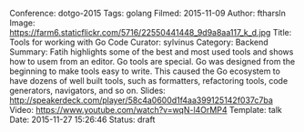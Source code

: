 Conference: dotgo-2015
Tags: golang
Filmed: 2015-11-09
Author: ftharsln
Image: https://farm6.staticflickr.com/5716/22550441448_9d9a8aa117_k_d.jpg
Title: Tools for working with Go Code
Curator: sylvinus
Category: Backend
Summary: Fatih highlights some of the best and most used tools and shows how to usem from an editor. Go tools are special. Go was designed from the beginning to make tools easy to write. This caused the Go ecosystem to have dozens of well built tools, such as formatters, refactoring tools, code generators, navigators, and so on. 
Slides: http://speakerdeck.com/player/58c4a0600d1f4aa399125142f037c7ba
Video: https://www.youtube.com/watch?v=wqN-l4OrMP4
Template: talk
Date: 2015-11-27 15:26:46
Status: draft